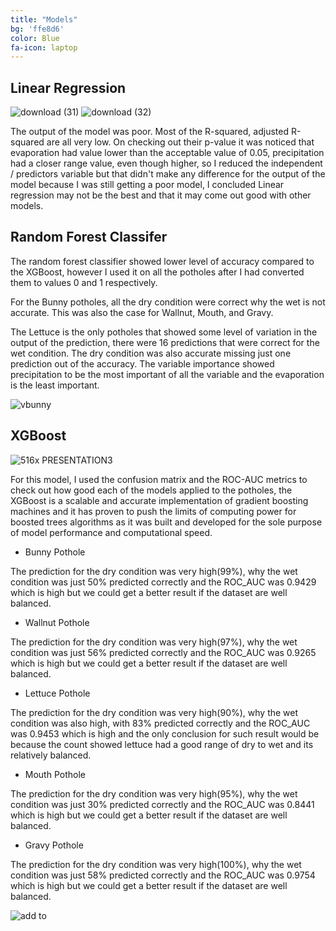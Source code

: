 ```yaml
---
title: "Models"
bg: 'ffe8d6'
color: Blue
fa-icon: laptop
---
```


## Linear Regression
![download (31)](https://user-images.githubusercontent.com/77670180/144385881-64742428-bbb8-4713-b222-33237778d9c3.png)
![download (32)](https://user-images.githubusercontent.com/77670180/144385898-0933395b-047b-4fce-a22e-4f205b4a6e77.png)

The output of the model was poor. Most of the R-squared, adjusted R-squared are all very low. On checking out their p-value it was noticed that evaporation had value lower than the acceptable value of 0.05, precipitation had a closer range value, even though higher, so I reduced the independent / predictors variable but that didn't make any difference for the output of the model because I was still getting a poor model, I concluded Linear regression may not be the best and that it may come out good with other models. 

## Random Forest Classifer

The random forest classifier showed lower level of accuracy compared to the XGBoost, however I used it on all the potholes after I had converted them to values 0 and 1 respectively.

For the Bunny potholes, all the dry condition were correct why the wet is not accurate. This was also the case for Wallnut, Mouth, and Gravy.

The Lettuce is the only potholes that showed some level of variation in the output of the prediction, there were 16 predictions that were correct for the wet condition. The dry condition was also accurate missing just one prediction out of the accuracy. The variable importance showed precipitation to be the most important of all the variable and the evaporation is the least important.

![vbunny](https://user-images.githubusercontent.com/77670180/144393788-cd8a8e3c-0694-409b-855f-115c9cce4d0f.png)

## XGBoost
![516x PRESENTATION3](https://user-images.githubusercontent.com/77670180/144388289-27769811-dc74-4ba4-9927-7121c25e89c6.png)

For this model, I used the confusion matrix and the ROC-AUC metrics to check out how good each of the models applied to the potholes, the XGBoost is a scalable and accurate implementation of gradient boosting machines and it has proven to push the limits of computing power for boosted trees algorithms as it was built and developed for the sole purpose of model performance and computational speed.

- Bunny Pothole

The prediction for the dry condition was very high(99%), why the wet condition was just 50% predicted correctly and the ROC_AUC was 0.9429 which is high but we could get a better result if the dataset are well balanced.

- Wallnut Pothole

The prediction for the dry condition was very high(97%), why the wet condition was just 56% predicted correctly and the ROC_AUC was 0.9265 which is high but we could get a better result if the dataset are well balanced.

- Lettuce Pothole

The prediction for the dry condition was very high(90%), why the wet condition was also high, with 83% predicted correctly and the ROC_AUC was 0.9453 which is high and the only conclusion for such result would be because the count showed lettuce had a good range of dry to wet and its relatively balanced.

- Mouth Pothole

The prediction for the dry condition was very high(95%), why the wet condition was just 30% predicted correctly and the ROC_AUC was 0.8441 which is high but we could get a better result if the dataset are well balanced.

- Gravy Pothole

The prediction for the dry condition was very high(100%), why the wet condition was just 58% predicted correctly and the ROC_AUC was 0.9754 which is high but we could get a better result if the dataset are well balanced.

![add to](https://user-images.githubusercontent.com/77670180/146227685-e338c56d-8280-4e4e-a473-bf17caf81102.png)

